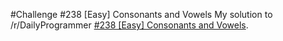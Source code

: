 #Challenge #238 [Easy] Consonants and Vowels
My solution to /r/DailyProgrammer [#238 [Easy] Consonants and Vowels](https://www.reddit.com/r/dailyprogrammer/comments/3q9vpn/20151026_challenge_238_easy_consonants_and_vowels/).